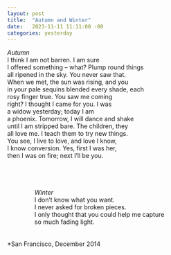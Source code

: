```yaml
---
layout: post
title:  "Autumn and Winter"
date:   2023-11-11 11:11:00 -00
categories: yesterday
---
```

*Autumn*
<br/>
I think I am not barren. I am sure<br/>
I offered something – what?  Plump round things<br/>
all ripened in the sky. You never saw that.<br/>
When we met, the sun was rising, and you<br/>
in your pale sequins blended every shade, each<br/>
rosy finger true. You saw me coming<br/>
right? I thought I came for you. I was<br/>
a widow yesterday; today I am<br/>
a phoenix. Tomorrow, I will dance and shake<br/>
until I am stripped bare. The children, they<br/>
all love me. I teach them to try new things.<br/>
You see, I live to love, and love I know,<br/>
I know conversion. Yes, first I was her,<br/>
then I was on fire; next I’ll be you.<br/>
<br/>
<br/>
<br/>                       
&nbsp;&nbsp;&nbsp;&nbsp;&nbsp;&nbsp;&nbsp;&nbsp;&nbsp;&nbsp;&nbsp;&nbsp;&nbsp;&nbsp;&nbsp;&nbsp;*Winter*                      
&nbsp;&nbsp;&nbsp;&nbsp;&nbsp;&nbsp;&nbsp;&nbsp;&nbsp;&nbsp;&nbsp;&nbsp;&nbsp;&nbsp;&nbsp;&nbsp;I don’t know what you want.<br/>
&nbsp;&nbsp;&nbsp;&nbsp;&nbsp;&nbsp;&nbsp;&nbsp;&nbsp;&nbsp;&nbsp;&nbsp;&nbsp;&nbsp;&nbsp;&nbsp;I never asked for broken pieces.<br/>
&nbsp;&nbsp;&nbsp;&nbsp;&nbsp;&nbsp;&nbsp;&nbsp;&nbsp;&nbsp;&nbsp;&nbsp;&nbsp;&nbsp;&nbsp;&nbsp;I only thought that you could help me capture<br/>
&nbsp;&nbsp;&nbsp;&nbsp;&nbsp;&nbsp;&nbsp;&nbsp;&nbsp;&nbsp;&nbsp;&nbsp;&nbsp;&nbsp;&nbsp;&nbsp;so much fading light.
<br/>
<br/>
<br/>
*San Francisco, December 2014

